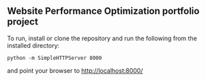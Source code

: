 ## Website Performance Optimization portfolio project

To run, install or clone the repository and run the following from the installed directory:

    python -m SimpleHTTPServer 8000

and point your browser to [http://localhost:8000/](http://localhost:8000/)

